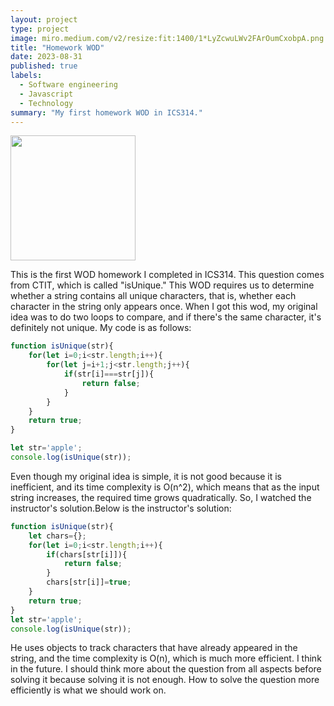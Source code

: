 ```yaml
---
layout: project
type: project
image: miro.medium.com/v2/resize:fit:1400/1*LyZcwuLWv2FArOumCxobpA.png
title: "Homework WOD"
date: 2023-08-31
published: true
labels:
  - Software engineering
  - Javascript
  - Technology
summary: "My first homework WOD in ICS314."
---
```


  <div class="text-center p-4">
  <img width="200px" src="https://miro.medium.com/v2/resize:fit:1400/1*LyZcwuLWv2FArOumCxobpA.png" class="img-thumbnail" >
 
</div>

This is the first WOD homework I completed in ICS314. This question comes from CTIT, which is called "isUnique." This WOD requires us to determine whether a string contains all unique characters, that is, whether each character in the string only appears once. When I got this wod, my original idea was to do two loops to compare, and if there's the same character, it's definitely not unique. My code is as follows:

```javascript
function isUnique(str){
    for(let i=0;i<str.length;i++){
        for(let j=i+1;j<str.length;j++){
            if(str[i]===str[j]){
                return false;
            }
        }
    }
    return true;
}

let str='apple';
console.log(isUnique(str));
```
Even though my original idea is simple, it is not good because it is inefficient, and its time complexity is O(n^2), which means that as the input string increases, the required time grows quadratically. So, I watched the instructor's solution.Below is the instructor's solution: 

```javascript
function isUnique(str){
    let chars={};
    for(let i=0;i<str.length;i++){
        if(chars[str[i]]){
            return false;
        }
        chars[str[i]]=true;
    }
    return true;
}
let str='apple';
console.log(isUnique(str));
```
He uses objects to track characters that have already appeared in the string, and the time complexity is O(n), which is much more efficient. I think in the future. I should think more about the question from all aspects before solving it because solving it is not enough. How to solve the question more efficiently is what we should work on.
